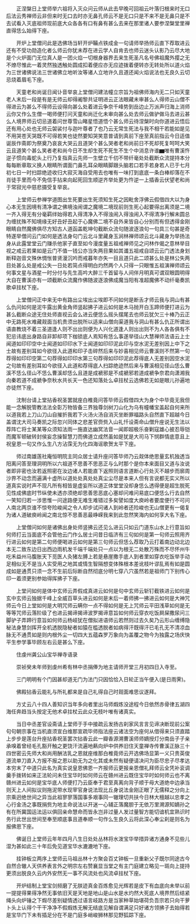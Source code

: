 <!-- { "loadSidebar": true } -->
　　正涅槃日上堂师举六祖将入灭众问云师从此去早晚可回祖云叶落归根来时无口后法云秀禅师云非但来时无口去时亦无鼻孔师云不是无口只是不来不是无鼻只是不去试看入灭底祖师现前底大众各各有口有鼻有甚么去来在那里诸人要参涅槃堂里禅直得恁么始得下座。

　　开炉上堂僧问此是选佛场当轩开炉鞴点铁成金一句请师举扬师云直下荐取进云还有不受功勋造化者么师云你犹未荐在进云学人自肯去也师云迷头认影乃云尽大地是个火炉面门无位真人是一团火焰一切根身器界去来生死圣凡名号佛祖魔外撄之无不燎尽惟此一着灵然独透触处圆成扣着便应亦无应迹拨着便转亦无转处所以道火焰为三世诸佛说法三世诸佛立地听汝等诸人立地许久且道还闻火焰说法也无良久云切忌烧着眉毛下座。

　　天童老和尚诞日闻讣音举哀上堂僧问建法幢立宗旨为祖佛师海内无二只如天童老人末后一段是有是无师云却得阇黎共证明进云正法眼藏未审甚么人得师云山僧不得进云为甚么不得师云设得向甚么处着进云争奈千峰势到岳边止万派声归海上消师云你又作么生僧一喝师便打问天童和尚迁化未审向甚么处去师云做驴做马去进云甚么人境界师云切忌道着问世尊雪山睹星悟道悟个甚么师云待涅槃时向你道进云悟后还有用心处也无师云袈裟付与迦叶尊者了也乃云无常生死法与我不相干若能如是见不用哭苍天哭既不可得若笑也徒然要知哭笑意普请到真前下座至真前指云今日适值诞辰作斋即为祭奠乃哀哀大哭云且道哭个甚么哭者老和尚前日不死却死复呵呵大笑云且道笑个甚么笑者老和尚今日不生却生死不死生不生个中消息许谁▆唯有曹溪忤逆子惯向毒蛇头上行乃复指真云先师一生壁立千仞不带纤毫处处截断众流提持本分每每断章取义换人眼睛所谓面门鼻孔耳朵眼睛脚跟头脑若口若手若身若人已于七月初七日一时扫踪绝迹收归大寂灭海自受用去也唯有一味打到底底一条白棒却落在不肖徒手里而今不免信手拈来向起死回生顺逆齐举处更为忤逆一上插香云伏望老和尚于常寂光中慈悲摄受复举哀。

　　上堂师云参禅学道图出生死要出生死须知生死之因毗舍浮佛云假借四大以为身心本无生因境有清净谓之佛境浊闹谓之魔境二境现前则生死心起要得出离须是二境一齐入得无有分毫羁绊始得若入得清净入不得浊闹入得浊闹入不得清净行解未圆总为缠扰殊不知境缘无好丑好丑起于心魔佛二境不自外来皆自心分别而有但透得金刚眼睛自然魔佛俱尽方知古人道函盖乾坤句截断众流句随波逐浪句一句具三句甚是奇特遂举僧问云门如何是透法身句门云北斗里藏身玉涧林禅师颂云北斗藏身为举扬法身从此露堂堂云门赚杀他家子直至如今漫度量五祖戒禅师见之问林作偈之意林举目视之戒云若果如是云门不值一钱公亦当失两目果如其谶五祖戒自颂云云门透法身划断释迦音文殊休惆怅普贤漫沉吟而戒暮年亦失一目且道只此二颂甚么处是林公失两目处甚么处是戒公失一日处若简点得明白灼然两个人只得一只眼惟五祖演禅师颂云何事文星与酒星一时分付与先生高吟大醉三千首留与人间伴月明真可谓双眼圆明得大自在曹溪亦有一颂截断众流魔作佛随波逐浪佛成魔当阳有准超魔佛不动纤毫奏凯歌卓拄杖下座。

　　上堂僧问正中来无中有路出尘埃出尘埃即不问如何是断舌才师云我与洞山有甚么仇问如何是泥牛露出黄金角师竖起拂子进云如何是木马抛开白玉蹄师便打进云为甚么截断众途无住处师直视云会么进云便恁么摇头摆尾去也师云犹欠三十棒乃云正中无路死水难藏觌面当机贵须出脱所以适来山僧向渠道我与洞山有甚么仇正所谓出语直教烧不着三圣道逢人则不出出则便为人兴化道逢人则出出则不为人各各俱有不犯忌讳底出身路自非卸却项下枷锁底人焉知有恁么事遂举径山大慧禅师法语云上士闻道如印印空中士闻道如印印水下士闻道如印印泥此印与空水泥无差别因上中下之士故有差别耳如今欲径入此道和印子击碎然后来与妙喜相见师云曹溪则不然第一句荐得如印印空第二句荐得如印印水第三句荐得如印印泥此荐得底人无差别因空水泥之句故有差别耳如今欲径入此道和荐得底人扫踪绝迹然后来与曹溪相见径山恁么曹溪不恁么径山不恁么曹溪却恁么且道是成褫邪是不成褫邪若道成褫争奈君向潇湘我向秦若道不成褫争奈秋水共长天一色还知落处么卓拄杖云选佛若无如是眼儿孙遍地亦徒然下座。

　　沈制台请上堂拈香祝圣罢就座白椎竟问答毕师云假借四大为身个中毕竟无我但能一念解脱管教法法全彰万物皆备三界独尊剑树刀山化为乌有幢幡宝盖起自何来所以道我若上刀山刀山自摧折我若下火汤火汤自消灭坐断罪福路头自然直下超越今日盖谓沈大司马奏凯之际忽兴同体之悲差官赍赀入山礼忏设斋命山僧升座说无生法以荐阵亡将士某某等众须知法雨一施直达幽冥法音一闻即超极乐奋剿寇雄心披忍辱铠而魔军顿破转封侯妄念操智慧刀而佛道立成然虽如是犹是大司马下悯群情底意且上祝皇恩一句又作么生八方沾霂无为化四海谣歌贺太平下座。

　　师过南雄莲社庵恒明院主同众居士请升座问答毕师乃云觌体绝思量玄机独透当阳离问答至理洞明所以六祖道不思善不思恶正与么时那个是你本来面目又道与汝说者即非密也汝若返照密在汝边诸人若能直下返照则语言道断心行处灭不越步而廓周沙界不动念而遍满十虚所以道处处真处处真尘尘尽是本来人但有言说都无实义所以道真实说时声不现凡所有相皆是虚妄所以道正体堂堂没却身恁么透得便是超生脱死见性成佛底时节纵使未透亦须绝却思善思恶底心塞却问难问易底口便恁么行去自然一笑知归若一涉思惟一问途路便无难生难错过多矣譬如度大庾岭者要度便行不可问人南北两京谁不惊夸险峻闻之令人却步试问诸人到岭者还险峻也无山僧更有一偈复为诸人道破庾岭闻之南北惊不思善恶最峥嵘我来到此忽然笑海内如何享大名下座。

　　上堂僧问如何是诸佛出身处师竖拂云还见么进云只如云门道东山水上行意旨如何师打云当面底不会管他云门作么居士问昔日临济有三句如何是第一句师云照用齐行进云如何是第二句师便喝进云如何是第三句师云但恁么荐取乃云打着南边动北边本无二致东边日出西边雨机发千端千端处只一点以为根无二处散万殊而不尽怀州牛吃禾益州马腹胀天下觅医人灸猪左膊上若是悬崖撒手底人到者里如穿衣吃饭举手动足相似无不是当人实受用之地其或情生智隔想变体殊根本差讹枝叶谬乱焉有如是圆成如是通贯只须一念不生前后际断自然彻底分明七穿八穴虽然若是祖师门下别传心印一着须更别参始得挥拂子下座。

　　上堂问如何是体中玄师云弄假成真进云如何是句中玄师云斩钉截铁进云如何是玄中玄师云独据千峰上全威百草头进云如何是末后一着师拂一拂进云如何是大神咒师云今日上堂如何是大明咒师云瞒你一点不得如何是无上咒师云平田浅草如何是无等等咒师云落阶级了也进云揭谛揭谛波罗揭谛意旨如何师云穿衣吃饭屙屎撒尿问三脚驴子弄蹄行意旨如何师云杨岐犹在僧拟进语师云若然则过去久矣乃云形山缠缚隐秘法身慧剑挥开全机透脱隐秘者如猿在槛透脱者如病得汗既得汗已毛孔无不清凉血脉无不通贯如是则内根外尘一切四大五蕴森罗万象向为盖覆之物今为独露之场庆快平生参学事毕顾左右云是甚么下座。

　　住虔州龚公山宝华禅寺语录

　　崇祯癸未年师到虔州希有林中丞捐俸为地主请师开堂三月初四日入寺至。

　　三门明明有个门因甚却道无门为法门只因恰恰入日轮正当午便入(是日雨霁)。

　　佛殿拈香云能礼与所礼都来是自己礼得自己时觌面难思议遂拜。

　　方丈云八十四人善知识当年多向者里出马师煆炼没途程今日依然赤骨律五湖四海任奔趋当头按定无他术卓拄杖云此众无枝叶唯有诸真实。

　　当日中丞差官设斋请上堂师于手中接疏云发扬古刹家风言言见谛决断现前公案句句朝宗事在当机直须宣白维那宣疏毕师指法座云诸法空为座何从借得来只须直踏上步步是莲台升座拈香祝圣罢次拈香云此一瓣香源溯曹溪师师嫡授灯分南岳子子亲承嗅着曾经毛孔豁开触之更饶汗流遍地爇向炉中供养旧住天童禅寺传曹溪正脉三十四世密云先师大和尚用酬法乳之恩就座维那白椎竟师云开选佛场显第一义只贵英俊道流单刀直入方报不报之恩以助无为之化其或未然有疑便请决问为臣尽忠子尽孝达本穷末了中道只此名为真实说皇恩佛恩一齐报师云更报亲恩僧礼拜师云全凭补衮调羹手拨转如来正法轮问未住宝华时如何师云在赣州进云既住宝华时如何师云也不离赣州进云如何是宝华底人师便打乃云臣奉于君至真离向背子顺于母大道绝中边承当则天上人间拟议则拖泥带水现宰官身说法现比丘身说法金刚正眼了无儒释之分向上宗乘迥绝世间之异当此祖寥寥落国事多艰事同一辙理切共扶今日林大檀越以忠孝之心行金汤之事既捐赀为地主命说法以开迷一心辅正落魔胆于无依万里溯源知嫡孙之有在所冀国运法运以俱回亲命慧命而皆永岂非过量人发过量智方能切谙机宜熟识时务行此世出世间至奉至顺底事且道奉顺一句作么生良久云将此深心奉尘刹是则名为报佛恩下座。

　　佛诞日上堂师云年年四月八生日处处丛林将水泼宝华举措异诸方通身不见些儿湿为甚如此三十年后免见道宝华水漉漉地下座。

　　挂钟板立两序上堂师云马祖丛林十方聚会百丈钟板一旦重新父子既尔同途古今自然合辙人天供养表言外之明宗左右赞襄显当堂之有主门庭建立略见一斑向上提持更须出脱良久云内外安然无一事不风流处也风流卓拄杖下座。

　　开炉结制上堂宝剑频磨了无朕迹真金百炼愈见光辉若是皮下有血底向未举以前一提提得果得净然无事依旧天是天地是地山是山水是水灼然大死底人境界然后结紧绳头向炉锤之下煆尽差别疑情透过语言岐路方是当家种草始堪荷负吾宗若只向干萝卜头上认得个干干净净不假煆炼无解无结底见解自谓满足只好诸方领拂子去始得若是宝华门下未有插足分在不是门庭多峭峻狮林那见野狐踪下座。

